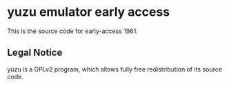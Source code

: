 yuzu emulator early access
=============

This is the source code for early-access 1961.

## Legal Notice

yuzu is a GPLv2 program, which allows fully free redistribution of its source code.